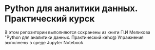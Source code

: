 # Python для аналитики данных. Практический курск

В этом репозитории выполняются сохранены из книги П.И Меликова "Python для аналитики данных. Практический кehc@
Упражнения выполнены в среде Jupyter Notebook
